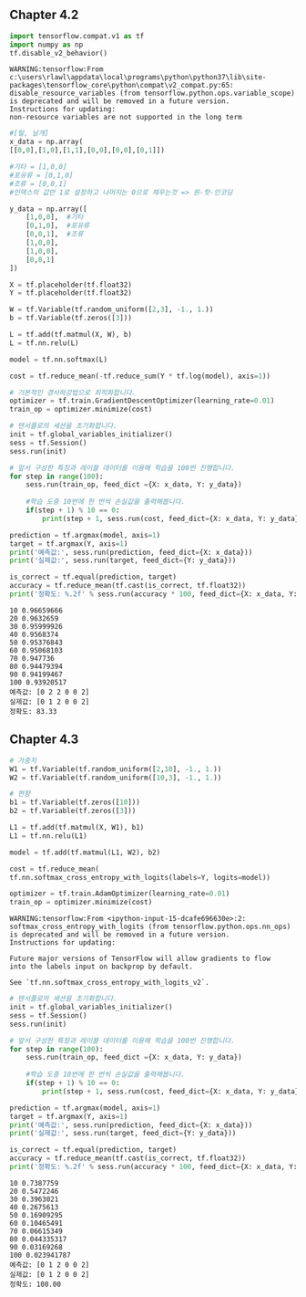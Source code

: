 ## Chapter 4.2


```python
import tensorflow.compat.v1 as tf
import numpy as np
tf.disable_v2_behavior()
```

    WARNING:tensorflow:From c:\users\rlawl\appdata\local\programs\python\python37\lib\site-packages\tensorflow_core\python\compat\v2_compat.py:65: disable_resource_variables (from tensorflow.python.ops.variable_scope) is deprecated and will be removed in a future version.
    Instructions for updating:
    non-resource variables are not supported in the long term
    


```python
#[털, 날개]
x_data = np.array(
[[0,0],[1,0],[1,1],[0,0],[0,0],[0,1]])
```


```python
#기타 = [1,0,0]
#포유류 = [0,1,0]
#조류 = [0,0,1]
#인덱스의 값만 1로 설정하고 나머지는 0으로 채우는것 => 원-핫-인코딩
```


```python
y_data = np.array([
    [1,0,0],  #기타
    [0,1,0],  #포유류
    [0,0,1],  #조류
    [1,0,0],
    [1,0,0],
    [0,0,1]
])
```


```python
X = tf.placeholder(tf.float32)
Y = tf.placeholder(tf.float32)
```


```python
W = tf.Variable(tf.random_uniform([2,3], -1., 1.))
b = tf.Variable(tf.zeros([3]))
```


```python
L = tf.add(tf.matmul(X, W), b)
L = tf.nn.relu(L)
```


```python
model = tf.nn.softmax(L)
```


```python
cost = tf.reduce_mean(-tf.reduce_sum(Y * tf.log(model), axis=1))
```


```python
# 기본적인 경사하강법으로 최적화합니다.
optimizer = tf.train.GradientDescentOptimizer(learning_rate=0.01)
train_op = optimizer.minimize(cost)
```


```python
# 텐서플로의 세션을 초기화합니다.
init = tf.global_variables_initializer()
sess = tf.Session()
sess.run(init)
```


```python
# 앞서 구성한 특징과 레이블 데이터를 이용해 학습을 100번 진행합니다.
for step in range(100):
    sess.run(train_op, feed_dict ={X: x_data, Y: y_data})
    
    #학습 도중 10번에 한 번씩 손실값을 출력해봅니다.
    if(step + 1) % 10 == 0:
        print(step + 1, sess.run(cost, feed_dict={X: x_data, Y: y_data}))

prediction = tf.argmax(model, axis=1)
target = tf.argmax(Y, axis=1)
print('예측값:', sess.run(prediction, feed_dict={X: x_data}))
print('실제값:', sess.run(target, feed_dict={Y: y_data}))

is_correct = tf.equal(prediction, target)
accuracy = tf.reduce_mean(tf.cast(is_correct, tf.float32))
print('정확도: %.2f' % sess.run(accuracy * 100, feed_dict={X: x_data, Y: y_data}))
```

    10 0.96659666
    20 0.9632659
    30 0.95999926
    40 0.9568374
    50 0.95376843
    60 0.95068103
    70 0.947736
    80 0.94479394
    90 0.94199467
    100 0.93920517
    예측값: [0 2 2 0 0 2]
    실제값: [0 1 2 0 0 2]
    정확도: 83.33
    

## Chapter 4.3


```python
# 가중치
W1 = tf.Variable(tf.random_uniform([2,10], -1., 1.))
W2 = tf.Variable(tf.random_uniform([10,3], -1., 1.))

# 편향
b1 = tf.Variable(tf.zeros([10]))
b2 = tf.Variable(tf.zeros([3]))
```


```python
L1 = tf.add(tf.matmul(X, W1), b1)
L1 = tf.nn.relu(L1)

model = tf.add(tf.matmul(L1, W2), b2)
```


```python
cost = tf.reduce_mean(
tf.nn.softmax_cross_entropy_with_logits(labels=Y, logits=model))

optimizer = tf.train.AdamOptimizer(learning_rate=0.01)
train_op = optimizer.minimize(cost)
```

    WARNING:tensorflow:From <ipython-input-15-dcafe696630e>:2: softmax_cross_entropy_with_logits (from tensorflow.python.ops.nn_ops) is deprecated and will be removed in a future version.
    Instructions for updating:
    
    Future major versions of TensorFlow will allow gradients to flow
    into the labels input on backprop by default.
    
    See `tf.nn.softmax_cross_entropy_with_logits_v2`.
    
    


```python
# 텐서플로의 세션을 초기화합니다.
init = tf.global_variables_initializer()
sess = tf.Session()
sess.run(init)

# 앞서 구성한 특징과 레이블 데이터를 이용해 학습을 100번 진행합니다.
for step in range(100):
    sess.run(train_op, feed_dict ={X: x_data, Y: y_data})
    
    #학습 도중 10번에 한 번씩 손실값을 출력해봅니다.
    if(step + 1) % 10 == 0:
        print(step + 1, sess.run(cost, feed_dict={X: x_data, Y: y_data}))

prediction = tf.argmax(model, axis=1)
target = tf.argmax(Y, axis=1)
print('예측값:', sess.run(prediction, feed_dict={X: x_data}))
print('실제값:', sess.run(target, feed_dict={Y: y_data}))

is_correct = tf.equal(prediction, target)
accuracy = tf.reduce_mean(tf.cast(is_correct, tf.float32))
print('정확도: %.2f' % sess.run(accuracy * 100, feed_dict={X: x_data, Y: y_data}))
```

    10 0.7387759
    20 0.5472246
    30 0.3963021
    40 0.2675613
    50 0.16909295
    60 0.10465491
    70 0.06615349
    80 0.044335317
    90 0.03169268
    100 0.023941787
    예측값: [0 1 2 0 0 2]
    실제값: [0 1 2 0 0 2]
    정확도: 100.00
    


```python

```
